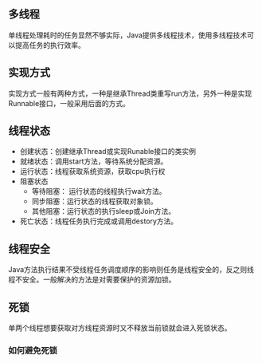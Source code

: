 ## 多线程

单线程处理耗时的任务显然不够实际，Java提供多线程技术，使用多线程技术可以提高任务的执行效率。

## 实现方式

实现方式一般有两种方式，一种是继承Thread类重写run方法，另外一种是实现Runnable接口，一般采用后面的方式。

## 线程状态

-  创建状态：创建继承Thread或实现Runable接口的类实例
- 就绪状态：调用start方法，等待系统分配资源。
- 运行状态：线程获取系统资源，获取cpu执行权
- 阻塞状态
  -  等待阻塞： 运行状态的线程执行wait方法。
  - 同步阻塞：运行状态的线程获取对象锁。
  - 其他阻塞：运行状态的执行sleep或Join方法。
- 死亡状态：线程任务执行完成或调用destory方法。

## 线程安全

Java方法执行结果不受线程任务调度顺序的影响则任务是线程安全的，反之则线程不安全。一般解决的方法是对需要保护的资源加锁。



## 死锁

单两个线程想要获取对方线程资源时又不释放当前锁就会进入死锁状态。



### 如何避免死锁